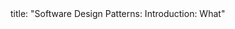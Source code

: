 <frontmatter>
title: "Software Design Patterns: Introduction: What"
</frontmatter>

<include src="unit-inPage-asFlat.md" boilerplate />